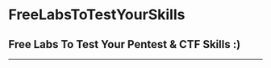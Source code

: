 # FreeLabsToTestYourSkills
Free Labs To Test Your Pentest &amp; CTF Skills :)
----------------------------------------------------------------------------


----------------------------------------------------------------------------
